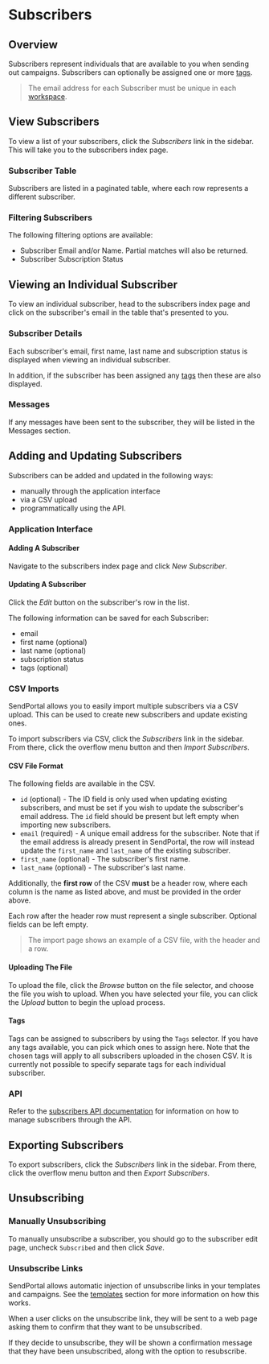 # Subscribers

## Overview

Subscribers represent individuals that are available to you when sending out campaigns. Subscribers can optionally be assigned one or more [tags](/docs/v2/features/tags).

> The email address for each Subscriber must be unique in each [workspace](/docs/v2/features/workspaces).

## View Subscribers

To view a list of your subscribers, click the _Subscribers_ link in the sidebar. This will take you to the subscribers index page.

### Subscriber Table

Subscribers are listed in a paginated table, where each row represents a different subscriber.

### Filtering Subscribers

The following filtering options are available:

- Subscriber Email and/or Name. Partial matches will also be returned.
- Subscriber Subscription Status

## Viewing an Individual Subscriber

To view an individual subscriber, head to the subscribers index page and click on the subscriber's email in the table that's presented to you.

### Subscriber Details

Each subscriber's email, first name, last name and subscription status is displayed when viewing an individual subscriber.

In addition, if the subscriber has been assigned any [tags](/docs/tags) then these are also displayed.

### Messages

If any messages have been sent to the subscriber, they will be listed in the Messages section.

## Adding and Updating Subscribers

Subscribers can be added and updated in the following ways:

* manually through the application interface
* via a CSV upload
* programmatically using the API.

### Application Interface

#### Adding A Subscriber

Navigate to the subscribers index page and click _New Subscriber_.

#### Updating A Subscriber

Click the _Edit_ button on the subscriber's row in the list.

The following information can be saved for each Subscriber:

- email
- first name (optional)
- last name (optional)
- subscription status
- tags (optional)

### CSV Imports

SendPortal allows you to easily import multiple subscribers via a CSV upload. This can be used to create new subscribers and update existing ones.

To import subscribers via CSV, click the _Subscribers_ link in the sidebar. From there, click the overflow menu button and then _Import Subscribers_.

#### CSV File Format

The following fields are available in the CSV.

- `id` (optional) - The ID field is only used when updating existing subscribers, and must be set if you wish to update the subscriber's email address. The `id` field should be present but left empty when importing new subscribers.
- `email` (required) - A unique email address for the subscriber. Note that if the email address is already present in SendPortal, the row will instead update the `first_name` and `last_name` of the existing subscriber.
- `first_name` (optional) - The subscriber's first name.
- `last_name` (optional) - The subscriber's last name.

Additionally, the **first row** of the CSV **must** be a header row, where each column is the name as listed above, and must be provided in the order above.

Each row after the header row must represent a single subscriber. Optional fields can be left empty.

> The import page shows an example of a CSV file, with the header and a row.

#### Uploading The File

To upload the file, click the _Browse_ button on the file selector, and choose the file you wish to upload. When you have selected your file, you can click the _Upload_ button to begin the upload process.

#### Tags

Tags can be assigned to subscribers by using the `Tags` selector. If you have any tags available, you can pick which ones to assign here. Note that the chosen tags will apply to all subscribers uploaded in the chosen CSV. It is currently not possible to specify separate tags for each individual subscriber.

### API

Refer to the [subscribers API documentation](/docs/v2/api/subscribers) for information on how to manage subscribers through the API.

## Exporting Subscribers

To export subscribers, click the _Subscribers_ link in the sidebar. From there, click the overflow menu button and then _Export Subscribers_.

## Unsubscribing

### Manually Unsubscribing

To manually unsubscribe a subscriber, you should go to the subscriber edit page, uncheck `Subscribed` and then click _Save_.

### Unsubscribe Links

SendPortal allows automatic injection of unsubscribe links in your templates and campaigns. See the [templates](/docs/v2/features/templates) section for more information on how this works.

When a user clicks on the unsubscribe link, they will be sent to a web page asking them to confirm that they want to be unsubscribed.

If they decide to unsubscribe, they will be shown a confirmation message that they have been unsubscribed, along with the option to resubscribe.
